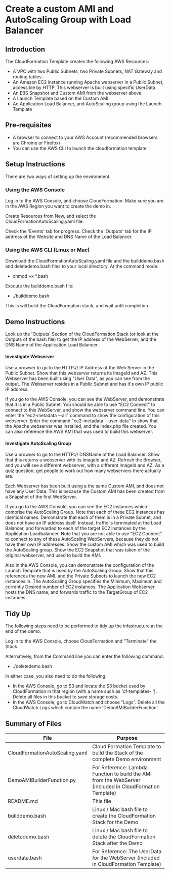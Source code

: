 # Create a custom AMI and AutoScaling Group with Load Balancer

## Introduction ##
The CloudFormation Template creates the following AWS Resources:
- A VPC with two Public Subnets, two Private Subnets, NAT Gateway and routing tables.
- An Amazon EC2 instance running Apache webserver in a Public Subnet, accessible by HTTP. This webserver is built using specific UserData
- An EBS Snapshot and Custom AMI from the webserver above.
- A Launch Template based on the Custom AMI
- An Application Load Balancer, and AutoScaling group using the Launch Template


## Pre-requisites ##
- A browser to connect to your AWS Account (recommended browsers are Chrome or Firefox)
- You can use the AWS CLI to launch the cloudformation template


## Setup Instructions ##
There are two ways of setting up the environment.

### Using the AWS Console ###
Log in to the AWS Console, and choose CloudFormation. Make sure you are in the AWS Region you want to create the demo in.

Create Resources from New, and select the CloudFormationAutoScaling.yaml file.

Check the 'Events' tab for progress. 
Check the 'Outputs' tab for the IP address of the Website and DNS Name of the Load Balancer.

### Using the AWS CLI (Linux or Mac) ###
Download the CloudFormationAutoScaling.yaml file and the builddemo.bash and deletedemo.bash files to your local directory.
At the command mode:
- chmod +x *.bash

Execute the builddemo.bash file:
- ./builddemo.bash

This is will build the CloudFormation stack, and wait until completion.

## Demo Instructions ##
Look up the 'Outputs' Section of the CloudFormation Stack (or look at the Outputs of the bash file) to get the IP address of the WebServer, and the DNS Name of the Application Load Balancer.

#### Investigate Webserver ####
Use a browser to go to the HTTP:// IP Address of the Web Server in the Public Subnet.
Show that this webserver returns its ImageId and AZ.
This Webserver has been built using "User Data", as you can see from the output.
The Webserver resides in a Public Subnet and has it's own IP public IP address. 

If you go to the AWS Console, you can see the WebServer, and demonstrate that it is in a Public Subnet.
You should be able to use "EC2 Connect" to connect to this WebServer, and show the webserver command line. You can enter the "ec2-metadata --all" command to show the configuration of this webserver. Enter the command "ec2-metadata --user-data" to show that the Apache webserver was installed, and the index.php file created. 
You can also reference the AWS AMI that was used to build this webserver.

#### Investigate AutoScaling Group ####
Use a browser to go to the HTTP:// DNSName of the Load Balancer.
Show that this returns a webserver with its ImageId and AZ.
Refresh the Browser, and you will see a different webserver, with a different ImageId and AZ.
As a quiz question, get people to work out how many webservers there actually are.

Each Webserver has been built using a the same Custom AMI, and does not have any User Data. 
This is because the Custom AMI has been created from a Snapshot of the first WebServer.

If you go to the AWS Console, you can see the EC2 instances which comprise the AutoScaling Group. Note that each of these EC2 instances has identical names. Demonstrate that each of them is in a Private Subnet, and does not have an IP address itself. Instead, traffic is terminated at the Load Balancer, and forwarded to each of the target EC2 instances by the Application Loadbalancer.
Note that you are not able to use "EC2 Connect" to connect to any of these AutoScaling WebServers, because they do not have their own IP addresses.
Show the custom AMI which was used to build the AutoScaling group. 
Show the EC2 Snapshot that was taken of the original webserver, and used to build the AMI.

Also in the AWS Console, you can demonstrate the configuration of the Launch Template that is used by the AutoScaling Group. Show that this references the new AMI, and the Private Subnets to launch the new EC2 instances in.
The AutoScaling Group specifies the Minimum, Maximum and currently Desired number of EC2 instances.
The Application Webserver hosts the DNS name, and forwards traffic to the TargetGroup of EC2 instances.

## Tidy Up ##
The following steps need to be performed to tidy up the infastructure at the end of the demo.

Log in to the AWS Console, choose CloudFormation and "Terminate" the Stack.

Alternatively, from the Command line you can enter the following command:
- ./deletedemo.bash

In either case, you also need to do the following:
- In the AWS Console, go to S3 and locate the S3 bucket used by CloudFormation in that region (with a name such as 'cf-templates- '). Delete all files in this bucket to save storage costs.
- In the AWS Console, go to CloudWatch and choose "Logs". Delete all the CloudWatch Logs which contain the name 'DemoAMIBuilderFunction'.

## Summary of Files ##
| File | Purpose |
| ------ | ------- |
| CloudFormationAutoScaling.yaml | Cloud Formation Template to build the Stack of the complete Demo environment |
| DemoAMIBuilderFunction.py | For Reference: Lambda Function to build the AMI from the WebServer (included in CloudFormation Template) |
| README.md | This file |
| builddemo.bash | Linux / Mac bash file to create the CloudFormation Stack for the Demo |
| deletedemo.bash | Linux / Mac bash file to delete the CloudFormation Stack after the Demo |
| userdata.bash | For Reference: The UserData for the WebServer (included in CloudFormation Template) |




